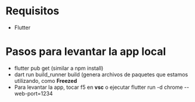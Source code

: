 # Requisitos
- Flutter


# Pasos para levantar la app local
- flutter pub get (similar a npm install) 
- dart run build_runner build (genera archivos de paquetes que estamos utilizando, como **Freezed** 
- Para levantar la app, tocar f5 en **vsc** o ejecutar flutter run -d chrome --web-port=1234

